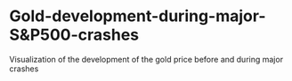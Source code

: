 # Gold-development-during-major-S&P500-crashes
Visualization of the development of the gold price before and during major crashes 

